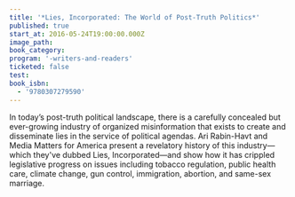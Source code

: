 ```yaml
---
title: '*Lies, Incorporated: The World of Post-Truth Politics*'
published: true
start_at: 2016-05-24T19:00:00.000Z
image_path:
book_category:
program: '-writers-and-readers'
ticketed: false
test:
book_isbn:
  - '9780307279590'
---
```



In today’s post-truth political landscape, there is a carefully concealed but ever-growing industry of organized misinformation that exists to create and disseminate lies in the service of political agendas. Ari Rabin-Havt and Media Matters for America present a revelatory history of this industry—which they've dubbed Lies, Incorporated—and show how it has crippled legislative progress on issues including tobacco regulation, public health care, climate change, gun control, immigration, abortion, and same-sex marriage.